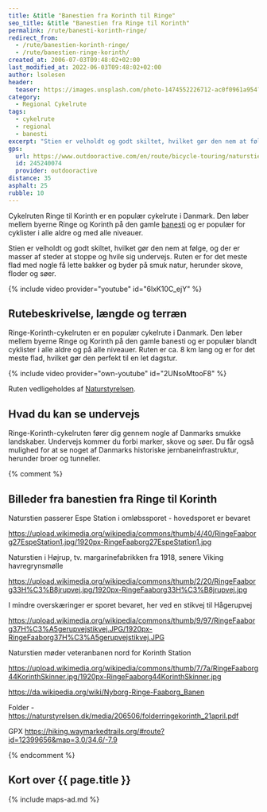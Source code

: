 ```yaml
---
title: &title "Banestien fra Korinth til Ringe"
seo_title: &title "Banestien fra Ringe til Korinth"
permalink: /rute/banesti-korinth-ringe/
redirect_from:
  - /rute/banestien-korinth-ringe/
  - /rute/banestien-ringe-korinth/
created_at: 2006-07-03T09:48:02+02:00
last_modified_at: 2022-06-03T09:48:02+02:00
author: lsolesen
header:
  teaser: https://images.unsplash.com/photo-1474552226712-ac0f0961a954?ixlib=rb-1.2.1&ixid=eyJhcHBfaWQiOjEyMDd9&auto=format&fit=crop&h=300&w=400&q=10
category:
  - Regional Cykelrute
tags:
  - cykelrute
  - regional
  - banesti
excerpt: "Stien er velholdt og godt skiltet, hvilket gør den nem at følge, og der er masser af steder at stoppe og hvile sig undervejs. Ruten er for det meste flad med nogle få lette bakker og byder på smuk natur, herunder skove, floder og søer."
gps:
  url: https://www.outdooractive.com/en/route/bicycle-touring/naturstien-ringe-korinth/245240074/
  id: 245240074
  provider: outdooractive
distance: 35
asphalt: 25
rubble: 10
---
```


Cykelruten Ringe til Korinth er en populær cykelrute i Danmark. Den løber mellem byerne Ringe og Korinth på den gamle [banesti](/banestier-i-danmark/) og er populær for cyklister i alle aldre og med alle niveauer.

Stien er velholdt og godt skiltet, hvilket gør den nem at følge, og der er masser af steder at stoppe og hvile sig undervejs. Ruten er for det meste flad med nogle få lette bakker og byder på smuk natur, herunder skove, floder og søer.

{% include video provider="youtube" id="6lxK10C_ejY" %}

## Rutebeskrivelse, længde og terræn

Ringe-Korinth-cykelruten er en populær cykelrute i Danmark. Den løber mellem byerne Ringe og Korinth på den gamle banesti og er populær blandt cyklister i alle aldre og på alle niveauer. Ruten er ca. 8 km lang og er for det meste flad, hvilket gør den perfekt til en let dagstur.

{% include video provider="own-youtube" id="2UNsoMtooF8" %}

Ruten vedligeholdes af [Naturstyrelsen](https://naturstyrelsen.dk/ny-natur/friluftsliv-og-kulturhistorie/ringe-korinth-natursti).

## Hvad du kan se undervejs

Ringe-Korinth-cykelruten fører dig gennem nogle af Danmarks smukke landskaber. Undervejs kommer du forbi marker, skove og søer. Du får også mulighed for at se noget af Danmarks historiske jernbaneinfrastruktur, herunder broer og tunneller.

{% comment %}

## Billeder fra banestien fra Ringe til Korinth

Naturstien passerer Espe Station i omløbssporet - hovedsporet er bevaret

https://upload.wikimedia.org/wikipedia/commons/thumb/4/40/RingeFaaborg27EspeStation1.jpg/1920px-RingeFaaborg27EspeStation1.jpg

Naturstien i Højrup, tv. margarinefabrikken fra 1918, senere Viking havregrynsmølle

https://upload.wikimedia.org/wikipedia/commons/thumb/2/20/RingeFaaborg33H%C3%B8jrupvej.jpg/1920px-RingeFaaborg33H%C3%B8jrupvej.jpg

I mindre overskæringer er sporet bevaret, her ved en stikvej til Hågerupvej

https://upload.wikimedia.org/wikipedia/commons/thumb/9/97/RingeFaaborg37H%C3%A5gerupvejstikvej.JPG/1920px-RingeFaaborg37H%C3%A5gerupvejstikvej.JPG



Naturstien møder veteranbanen nord for Korinth Station

https://upload.wikimedia.org/wikipedia/commons/thumb/7/7a/RingeFaaborg44KorinthSkinner.jpg/1920px-RingeFaaborg44KorinthSkinner.jpg

https://da.wikipedia.org/wiki/Nyborg-Ringe-Faaborg_Banen



Folder - https://naturstyrelsen.dk/media/206506/folderringekorinth_21april.pdf



GPX https://hiking.waymarkedtrails.org/#route?id=12399656&map=3.0/34.6/-7.9

{% endcomment %}

## Kort over {{ page.title }}

{% include maps-ad.md %}
